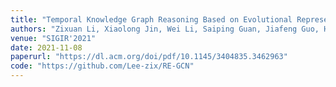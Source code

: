 ```yaml
---
title: "Temporal Knowledge Graph Reasoning Based on Evolutional Representation Learning"
authors: "Zixuan Li, Xiaolong Jin, Wei Li, Saiping Guan, Jiafeng Guo, Huawei Shen, Yuanzhuo Wang, Xueqi Cheng"
venue: "SIGIR'2021"
date: 2021-11-08
paperurl: "https://dl.acm.org/doi/pdf/10.1145/3404835.3462963"
code: "https://github.com/Lee-zix/RE-GCN"
---
```


